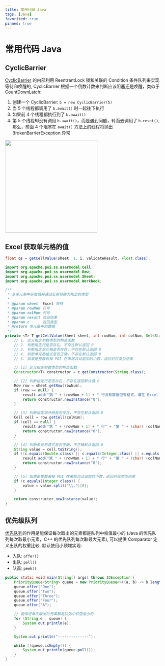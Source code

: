```yaml
---
title: 常用代码 Java
tags: [Java]
favorited: true
pinned: true
---
```


# 常用代码 Java

## CyclicBarrier
[CyclicBarrier](https://www.toutiao.com/i6640482066855100931) 的内部利用 ReentrantLock 锁和关联的 Condition 条件队列来实现等待和唤醒的, CyclicBarrier 根据一个倒数计数来判断应该阻塞还是唤醒，类似于 CountDownLatch:
1. 创建一个 CyclicBarrier: `b = new CyclicBarrier(5)`
2. 当 5 个线程都调用了 `b.await()` 时一起往下执行
2. 如果前 4 个线程都执行到了 `b.await()`
3. 第 5 个线程却没有调用 `b.await()`，而是遇到问题，转而去调用了 `b.reset()`, 那么，前面 4 个阻塞在 `await()` 方法上的线程将抛出 BrokenBarrierException 异常

<img src="@attachment/cyclic-barrier.jpg" width=300>

## Excel 获取单元格的值
```java
float qs = getCellValue(sheet, 1, i, validateResult, Float.class);
```
```java
import org.apache.poi.ss.usermodel.Cell;
import org.apache.poi.ss.usermodel.Row;
import org.apache.poi.ss.usermodel.Sheet;
import org.apache.poi.ss.usermodel.Workbook;

/**
 * 从单元格中获取值并通过反射转换为指定的类型
 *
 * @param sheet  Excel 表格
 * @param rowNum 行号
 * @param colNum 列号
 * @param result 验证结果
 * @param c      返回类型
 * @return 单元格中的数据
 */
private <T> T getCellValue(Sheet sheet, int rowNum, int colNum, Set<String> result, Class<T> c) throws Exception {
    // 1. 定义指定参数类型的构造函数
    // 2. 判断指定行是否存在，不存在默认返回 0
    // 3. 判断指定单元格是否存在，不存在默认返回 0
    // 4. 判断单元格格式是否正确，不存在默认返回 0
    // 5. 如果是整数去掉 POI 在末尾自动追加的小数，返回对应类型结果

    // [1] 定义指定参数类型的构造函数
    Constructor<T> constructor = c.getConstructor(String.class);

    // [2] 判断指定行是否存在，不存在返回默认值 0
    Row row = sheet.getRow(rowNum);
    if (row == null) {
        result.add("第 " + (rowNum + 1) + " 行没有数据但有格式，请在 Excel 中删除再重新导入<br>");
        return constructor.newInstance("0");
    }

    // [3] 判断指定单元格是否存在，不存在默认返回 0
    Cell cell = row.getCell(colNum);
    if (cell == null) {
        result.add("第 " + (rowNum + 1) + " 行" + "第 " + (char) (colNum + 65) + " 列没值<br>");
        return constructor.newInstance("0");
    }

    // [4] 判断单元格格式是否正确，不正确默认返回 0
    String value = cell.toString();
    if ((c.equals(Double.class) || c.equals(Integer.class) || c.equals(Float.class)) && !value.matches("[\\d.]+")){
        result.add("第 " + (rowNum + 1) + " 行" + "第 " + (char) (colNum + 65) + " 列格式不正确<br>");
        return constructor.newInstance("0");
    }

    // [5] 如果是整数去掉 POI 在末尾自动追加的小数，返回对应类型结果
    if (c.equals(Integer.class)) {
        value = value.split("\\.")[0];
    }

    return constructor.newInstance(value);
}
```

## 优先级队列
[优先队列](https://www.toutiao.com/i6635540435437617671/)的作用是能保证每次取出的元素都是队列中权值最小的 (Java 的优先队列每次取最小元素，C++ 的优先队列每次取最大元素), 可以提供 Comparator 定义出队的权重比较, 默认使用小顶堆实现:
* 入队: `offer()`
* 出队: `poll()`
* 队首: `peek()`

```java
public static void main(String[] args) throws IOException {
    PriorityQueue<String> queue = new PriorityQueue<>((a, b) -> b.length() - a.length());
    queue.offer("One");
    queue.offer("Two");
    queue.offer("Three");
    queue.offer("Four");
    queue.offer("A");

    // 能保证每次取出的元素都是队列中权值最小的
    for (String e : queue) {
        System.out.println(e);
    }

    System.out.println("--------------");

    while (!queue.isEmpty()) {
        System.out.println(queue.poll());
    }
}
```
